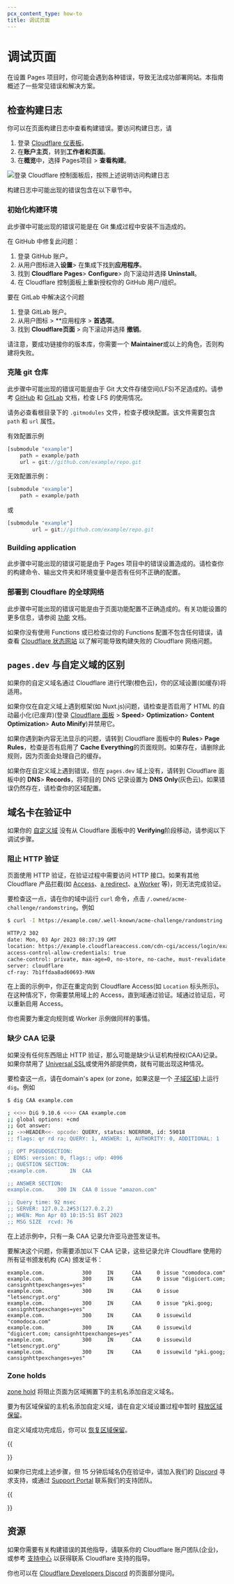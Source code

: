 ```yaml
---
pcx_content_type: how-to
title: 调试页面
---
```


# 调试页面

在设置 Pages 项目时，你可能会遇到各种错误，导致无法成功部署网站。本指南概述了一些常见错误和解决方案。

## 检查构建日志

你可以在页面构建日志中查看构建错误。要访问构建日志，请

1. 登录 [Cloudflare 仪表板](https://dash.cloudflare.com)。
2. 在**账户主页**，转到**工作者和页面**。
3. 在**概览**中，选择 Pages项目 > **查看构建**。

![登录 Cloudflare 控制面板后，按照上述说明访问构建日志](/images/pages/platform/pages-build-log.png)

构建日志中可能出现的错误包含在以下章节中。

### 初始化构建环境

此步骤中可能出现的错误可能是在 Git 集成过程中安装不当造成的。

在 GitHub 中修复此问题：
1. 登录 GitHub 账户。
2. 从用户图标进入**设置**> 在集成下找到**应用程序**。
3. 找到 **Cloudflare Pages**> **Configure**> 向下滚动并选择 **Uninstall**。
4. 在 Cloudflare 控制面板上重新授权你的 GitHub 用户/组织。

要在 GitLab 中解决这个问题
1. 登录 GitLab 账户。
2. 从用户图标 > **应用程序 > **首选项**。
3. 找到 **Cloudflare页面** > 向下滚动并选择 **撤销**。

请注意，要成功链接你的版本库，你需要一个 **Maintainer**或以上的角色，否则构建将失败。

### 克隆 git 仓库

此步骤中可能出现的错误可能是由于 Git 大文件存储空间(LFS)不足造成的。请参考 [GitHub](https://docs.github.com/en/billing/managing-billing-for-git-large-file-storage/viewing-your-git-large-file-storage-usage) 和 [GitLab](https://docs.gitlab.com/ee/topics/git/lfs/) 文档，检查 LFS 的使用情况。

请务必查看根目录下的 `.gitmodules` 文件，检查子模块配置。该文件需要包含 `path` 和 `url` 属性。

有效配置示例

```js
[submodule "example"]
	path = example/path
	url = git://github.com/example/repo.git
```

无效配置示例：

```js
[submodule "example"]
	path = example/path
```
或
```js
[submodule "example"]
        url = git://github.com/example/repo.git
```

### Building application

此步骤中可能出现的错误可能是由于 Pages 项目中的错误设置造成的。请检查你的构建命令、输出文件夹和环境变量中是否有任何不正确的配置。

### 部署到 Cloudflare 的全球网络

此步骤中可能出现的错误可能是由于页面功能配置不正确造成的。有关功能设置的更多信息，请参阅 [功能](/pages/functions/) 文档。

如果你没有使用 Functions 或已检查过你的 Functions 配置不包含任何错误，请查看 [Cloudflare 状态网站](https://www.cloudflarestatus.com/) 以了解可能导致构建失败的 Cloudflare 网络问题。

## `pages.dev` 与自定义域的区别

如果你的自定义域名通过 Cloudflare 进行代理(橙色云)，你的区域设置(如缓存)将适用。

如果你仅在自定义域上遇到框架(如 Nuxt.js)问题，请检查是否启用了 HTML 的自动最小化(已废弃)(登录 [Cloudflare 面板](https://dash.cloudflare.com/login) > **Speed**> **Optimization**> **Content Optimization**> **Auto Minify**)并禁用它。

如果你遇到新内容无法显示的问题，请转到 Cloudflare 面板中的 **Rules**> **Page Rules**，检查是否有启用了 **Cache Everything**的页面规则。如果存在，请删除此规则，因为页面会处理自己的缓存。

如果你在自定义域上遇到错误，但在 `pages.dev` 域上没有，请转到 Cloudflare 面板中的 **DNS**> **Records**，将项目的 DNS 记录设置为 **DNS Only**(灰色云)。如果错误仍然存在，请检查你的区域配置。

## 域名卡在验证中

如果你的 [自定义域](/pages/configuration/custom-domains/) 没有从 Cloudflare 面板中的 **Verifying**阶段移动，请参阅以下调试步骤。

### 阻止 HTTP 验证

页面使用 HTTP 验证，在验证过程中需要访问 HTTP 接口。如果有其他 Cloudflare 产品拦截(如 [Access](/cloudflare-one/policies/access/)、[a redirect](/rules/url-forwarding/)、[a Worker](/workers/) 等)，则无法完成验证。

要检查这一点，请在你的域中运行 `curl` 命令，点击 `/.owned/acme-challenge/randomstring`。例如
```sh
$ curl -I https://example.com/.well-known/acme-challenge/randomstring

HTTP/2 302
date: Mon, 03 Apr 2023 08:37:39 GMT
location: https://example.cloudflareaccess.com/cdn-cgi/access/login/example.com?kid=...&redirect_url=%2F.well-known%2Facme-challenge%2F...
access-control-allow-credentials: true
cache-control: private, max-age=0, no-store, no-cache, must-revalidate, post-check=0, pre-check=0
server: cloudflare
cf-ray: 7b1ffdaa8ad60693-MAN
```

在上面的示例中，你正在重定向到 Cloudflare Access(如 `Location` 标头所示)。在这种情况下，你需要禁用域上的 Access，直到域通过验证。域通过验证后，可以重新启用 Access。

你也需要为重定向规则或 Worker 示例做同样的事情。

### 缺少 CAA 记录

如果没有任何东西阻止 HTTP 验证，那么可能是缺少认证机构授权(CAA)记录。如果你禁用了 [Universal SSL](/ssl/edge-certificates/universal-ssl/)或使用外部提供商，就有可能出现这种情况。

要检查这一点，请在domain's apex (or zone，如果这是一个 [子域区域](/dns/zone-setups/subdomain-setup/))上运行 `dig`。例如

```sh
$ dig CAA example.com

; <<>> DiG 9.10.6 <<>> CAA example.com
;; global options: +cmd
;; Got answer:
;; ->>HEADER<<- opcode: QUERY, status: NOERROR, id: 59018
;; flags: qr rd ra; QUERY: 1, ANSWER: 1, AUTHORITY: 0, ADDITIONAL: 1

;; OPT PSEUDOSECTION:
; EDNS: version: 0, flags:; udp: 4096
;; QUESTION SECTION:
;example.com.		IN	CAA

;; ANSWER SECTION:
example.com.	300	IN	CAA	0 issue "amazon.com"

;; Query time: 92 msec
;; SERVER: 127.0.2.2#53(127.0.2.2)
;; WHEN: Mon Apr 03 10:15:51 BST 2023
;; MSG SIZE  rcvd: 76
```

在上述示例中，只有一条 CAA 记录允许亚马逊签发证书。

要解决这个问题，你需要添加以下 CAA 记录，这些记录允许 Cloudflare 使用的所有证书颁发机构 (CA) 颁发证书：
```
example.com.            300     IN      CAA     0 issue "comodoca.com"
example.com.            300     IN      CAA     0 issue "digicert.com; cansignhttpexchanges=yes"
example.com.            300     IN      CAA     0 issue "letsencrypt.org"
example.com.            300     IN      CAA     0 issue "pki.goog; cansignhttpexchanges=yes"
example.com.            300     IN      CAA     0 issuewild "comodoca.com"
example.com.            300     IN      CAA     0 issuewild "digicert.com; cansignhttpexchanges=yes"
example.com.            300     IN      CAA     0 issuewild "letsencrypt.org"
example.com.            300     IN      CAA     0 issuewild "pki.goog; cansignhttpexchanges=yes"
```

### Zone holds

[zone hold](/fundamentals/setup/account/account-security/zone-holds/) 将阻止页面为区域搁置下的主机名添加自定义域名。

要为有区域保留的主机名添加自定义域，请在自定义域设置过程中暂时 [释放区域保留](/fundamentals/setup/account/account-security/zone-holds/#release-zone-holds)。

自定义域成功完成后，你可以 [恢复区域保留](/fundamentals/setup/account/account-security/zone-holds/#enable-zone-holds)。

{{<Aside type="warning" header="Still having issues">}}

如果你已完成上述步骤，但 15 分钟后域名仍在验证中，请加入我们的 [Discord](https://discord.cloudflare.com) 寻求支持，或通过 [Support Portal](https://dash.cloudflare.com/?to=/:account/support) 联系我们的支持团队。

{{</Aside>}}

## 资源

如果你需要有关构建错误的其他指导，请联系你的 Cloudflare 账户团队(企业)，或参考 [支持中心](/support/contacting-cloudflare-support/) 以获得联系 Cloudflare 支持的指导。

你也可以在 [Cloudflare Developers Discord](https://discord.com/invite/cloudflaredev) 的页面部分提问。